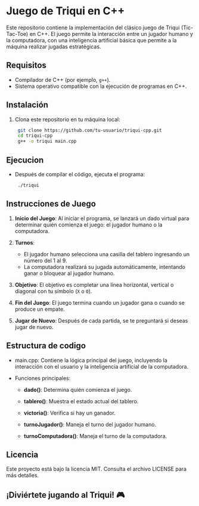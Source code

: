 # Juego de Triqui en C++

Este repositorio contiene la implementación del clásico juego de Triqui (Tic-Tac-Toe) en C++. El juego permite la interacción entre un jugador humano y la computadora, con una inteligencia artificial básica que permite a la máquina realizar jugadas estratégicas.

## Requisitos

- Compilador de C++ (por ejemplo, `g++`).
- Sistema operativo compatible con la ejecución de programas en C++.

## Instalación

1. Clona este repositorio en tu máquina local:

   ```bash
    git clone https://github.com/tu-usuario/triqui-cpp.git
    cd triqui-cpp
    g++ -o triqui main.cpp

## Ejecucion
- Después de compilar el código, ejecuta el programa:

   ```bash
    ./triqui

## Instrucciones de Juego

1. **Inicio del Juego**: Al iniciar el programa, se lanzará un dado virtual para determinar quién comienza el juego: el jugador humano o la computadora.

2. **Turnos**:
    - El jugador humano selecciona una casilla del tablero ingresando un número del 1 al 9.
    - La computadora realizará su jugada automáticamente, intentando ganar o bloquear al jugador humano.

3. **Objetivo**: El objetivo es completar una línea horizontal, vertical o diagonal con tu símbolo (`X` o `O`).

4. **Fin del Juego**: El juego termina cuando un jugador gana o cuando se produce un empate.

5. **Jugar de Nuevo**: Después de cada partida, se te preguntará si deseas jugar de nuevo.

## Estructura de codigo
- main.cpp: Contiene la lógica principal del juego, incluyendo la interacción con el usuario y la inteligencia artificial de la computadora.
- Funciones principales:

  - **dado()**: Determina quién comienza el juego.

  - **tablero()**: Muestra el estado actual del tablero.

  - **victoria()**: Verifica si hay un ganador.

  - **turnoJugador()**: Maneja el turno del jugador humano.

  - **turnoComputadora()**: Maneja el turno de la computadora.

## Licencia

Este proyecto está bajo la licencia MIT. Consulta el archivo LICENSE para más detalles.


## ¡Diviértete jugando al Triqui! 🎮